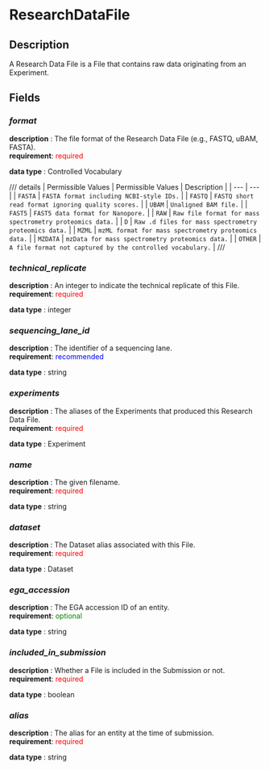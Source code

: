 # ResearchDataFile

## Description
A Research Data File is a File that contains raw data originating from an Experiment.

## Fields
### ***format***
**description** : The file format of the Research Data File (e.g., FASTQ, uBAM, FASTA).<br>
**requirement**: <span style="color: red;">required</span>

**data type** : Controlled Vocabulary <br>

/// details | Permissible Values
| Permissible Values | Description |
| --- | --- |
| `FASTA` | `FASTA format including NCBI-style IDs.` |
| `FASTQ` | `FASTQ short read format ignoring quality scores.` |
| `UBAM` | `Unaligned BAM file.` |
| `FAST5` | `FAST5 data format for Nanopore.` |
| `RAW` | `Raw file format for mass spectrometry proteomics data.` |
| `D` | `Raw .d files for mass spectrometry proteomics data.` |
| `MZML` | `mzML format for mass spectrometry proteomics data.` |
| `MZDATA` | `mzData for mass spectrometry proteomics data.` |
| `OTHER` | `A file format not captured by the controlled vocabulary.` |
///

### ***technical_replicate***
**description** : An integer to indicate the technical replicate of this File.<br>
**requirement**: <span style="color: red;">required</span>

**data type** : integer <br>
### ***sequencing_lane_id***
**description** : The identifier of a sequencing lane.<br>
**requirement**: <span style="color: blue;">recommended</span>

**data type** : string <br>
### ***experiments***
**description** : The aliases of the Experiments that produced this Research Data File.<br>
**requirement**: <span style="color: red;">required</span>

**data type** : Experiment <br>
### ***name***
**description** : The given filename.<br>
**requirement**: <span style="color: red;">required</span>

**data type** : string <br>
### ***dataset***
**description** : The Dataset alias associated with this File.<br>
**requirement**: <span style="color: red;">required</span>

**data type** : Dataset <br>
### ***ega_accession***
**description** : The EGA accession ID of an entity.<br>
**requirement**: <span style="color: green;">optional</span>

**data type** : string <br>
### ***included_in_submission***
**description** : Whether a File is included in the Submission or not.<br>
**requirement**: <span style="color: red;">required</span>

**data type** : boolean <br>
### ***alias***
**description** : The alias for an entity at the time of submission.<br>
**requirement**: <span style="color: red;">required</span>

**data type** : string <br>
